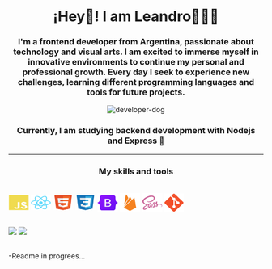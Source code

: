 <div align="center">
<h1>¡Hey👋! I am Leandro👨🏻‍💻</h1>

<h3 align="center">I'm a frontend developer from Argentina, passionate about technology and visual arts. I am excited to immerse myself in innovative environments to continue my personal and professional growth. Every day I seek to experience new challenges, learning different programming languages and tools for future projects.
</h3>
      <img alt="developer-dog"src="https://media.giphy.com/media/SwImQhtiNA7io/giphy.gif">
      <h3 align="center"> Currently, I am studying backend development with Nodejs and Express 🚀</h3>
      
</div>

---

<h3 align="center">My skills and tools</h3>

<div style="display: inline_block"><br>
  <img align="center" alt="Js" height="30" width="40" src="https://raw.githubusercontent.com/devicons/devicon/master/icons/javascript/javascript-plain.svg">
  <img align="center" alt="React" height="30" width="40" src="https://raw.githubusercontent.com/devicons/devicon/master/icons/react/react-original.svg">
  <img align="center" alt="HTML" height="30" width="40" src="https://raw.githubusercontent.com/devicons/devicon/master/icons/html5/html5-original.svg">
  <img align="center" alt="CSS" height="30" width="40" src="https://raw.githubusercontent.com/devicons/devicon/master/icons/css3/css3-original.svg">
  <img align="center" alt="bootstrap" height="38" width="40" src="https://github.com/devicons/devicon/blob/master/icons/bootstrap/bootstrap-original.svg">
  <img align="center" alt="firebase" height="38" width="40" src="https://github.com/devicons/devicon/blob/master/icons/firebase/firebase-plain.svg">
  <img align="center" alt="sass" height="38" width="40" src="https://github.com/devicons/devicon/blob/master/icons/sass/sass-original.svg">
  <img align="center" alt="git" height="36" width="38" src="https://github.com/devicons/devicon/blob/master/icons/git/git-original.svg">


      
</div>


  ##

 
<div> 
  <a href="https://www.linkedin.com/in/leandrobenacfrontend/" target="_blank"><img src="https://img.shields.io/badge/-LinkedIn-%230077B5?style=for-the-badge&logo=linkedin&logoColor=white" target="_blank"></a> 
  <a href="mailto:benacleandro@gmail.com"><img src="https://img.shields.io/badge/-Gmail-%23333?style=for-the-badge&logo=gmail&logoColor=white"></a>
  
</div>


##
-Readme in progrees...
